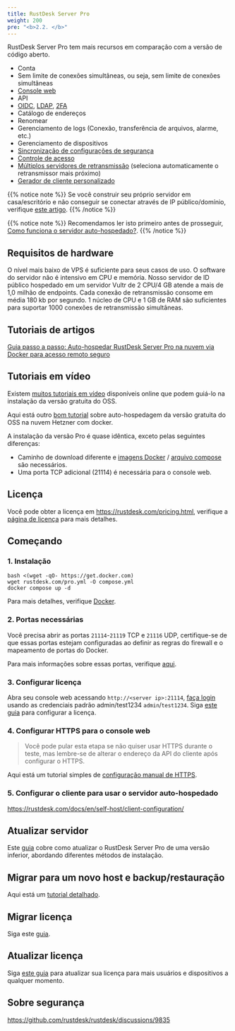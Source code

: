 ```yaml
---
title: RustDesk Server Pro
weight: 200
pre: "<b>2.2. </b>"
---
```


RustDesk Server Pro tem mais recursos em comparação com a versão de código aberto.

- Conta
- Sem limite de conexões simultâneas, ou seja, sem limite de conexões simultâneas
- [Console web](https://rustdesk.com/docs/en/self-host/rustdesk-server-pro/console/)
- API
- [OIDC](https://rustdesk.com/docs/en/self-host/rustdesk-server-pro/oidc/), [LDAP](https://rustdesk.com/docs/en/self-host/rustdesk-server-pro/ldap/), [2FA](https://rustdesk.com/docs/en/self-host/rustdesk-server-pro/2fa/)
- Catálogo de endereços
- Renomear
- Gerenciamento de logs (Conexão, transferência de arquivos, alarme, etc.)
- Gerenciamento de dispositivos
- [Sincronização de configurações de segurança](https://rustdesk.com/docs/en/self-host/rustdesk-server-pro/strategy/)
- [Controle de acesso](https://rustdesk.com/docs/en/self-host/rustdesk-server-pro/permissions/)
- [Múltiplos servidores de retransmissão](https://rustdesk.com/docs/en/self-host/rustdesk-server-pro/relay/) (seleciona automaticamente o retransmissor mais próximo)
- [Gerador de cliente personalizado](https://rustdesk.com/docs/en/self-host/client-configuration/#1-custom-client-generator-pro-only)

{{% notice note %}}
Se você construir seu próprio servidor em casa/escritório e não conseguir se conectar através de IP público/domínio, verifique [este artigo](https://rustdesk.com/docs/en/self-host/nat-loopback-issues/).
{{% /notice %}}

{{% notice note %}}
Recomendamos ler isto primeiro antes de prosseguir, [Como funciona o servidor auto-hospedado?](/docs/en/self-host/#how-does-self-hosted-server-work).
{{% /notice %}}

## Requisitos de hardware

O nível mais baixo de VPS é suficiente para seus casos de uso. O software do servidor não é intensivo em CPU e memória. Nosso servidor de ID público hospedado em um servidor Vultr de 2 CPU/4 GB atende a mais de 1,0 milhão de endpoints. Cada conexão de retransmissão consome em média 180 kb por segundo. 1 núcleo de CPU e 1 GB de RAM são suficientes para suportar 1000 conexões de retransmissão simultâneas.

## Tutoriais de artigos
[Guia passo a passo: Auto-hospedar RustDesk Server Pro na nuvem via Docker para acesso remoto seguro](https://www.linkedin.com/pulse/step-by-step-guide-self-host-rustdesk-server-pro-cloud-montinaro-fwnmf/)

## Tutoriais em vídeo

Existem [muitos tutoriais em vídeo](https://rustdesk.com/docs/en/self-host/rustdesk-server-oss/install/#video-tutorials) disponíveis online que podem guiá-lo na instalação da versão gratuita do OSS.

Aqui está outro [bom tutorial](https://www.linkedin.com/pulse/building-your-own-remote-desktop-solution-rustdesk-cloud-montinaro-bv94f/?trackingId=a07rn2fkBW1ctLHaJ0tVcg%3D%3D) sobre auto-hospedagem da versão gratuita do OSS na nuvem Hetzner com docker.

A instalação da versão Pro é quase idêntica, exceto pelas seguintes diferenças:

- Caminho de download diferente e [imagens Docker](https://rustdesk.com/docs/en/self-host/rustdesk-server-pro/installscript/docker/) / [arquivo compose](https://rustdesk.com/docs/en/self-host/rustdesk-server-pro/installscript/docker/#docker-compose) são necessários.
- Uma porta TCP adicional (21114) é necessária para o console web.

## Licença

Você pode obter a licença em https://rustdesk.com/pricing.html, verifique a [página de licença](https://rustdesk.com/docs/en/self-host/rustdesk-server-pro/license/) para mais detalhes.

## Começando
### 1. Instalação

```
bash <(wget -qO- https://get.docker.com)
wget rustdesk.com/pro.yml -O compose.yml
docker compose up -d
```

Para mais detalhes, verifique [Docker](/docs/en/self-host/rustdesk-server-pro/installscript/docker/).

### 2. Portas necessárias

Você precisa abrir as portas `21114`-`21119` TCP e `21116` UDP, certifique-se de que essas portas estejam configuradas ao definir as regras do firewall e o mapeamento de portas do Docker.

Para mais informações sobre essas portas, verifique [aqui](/docs/en/self-host/rustdesk-server-oss/install/#ports).

### 3. Configurar licença

Abra seu console web acessando `http://<server ip>:21114`, [faça login](/docs/en/self-host/rustdesk-server-pro/console/#log-in) usando as credenciais padrão admin/test1234 `admin`/`test1234`. Siga [este guia](/docs/en/self-host/rustdesk-server-pro/license/#set-license) para configurar a licença.

### 4. Configurar HTTPS para o console web

> Você pode pular esta etapa se não quiser usar HTTPS durante o teste, mas lembre-se de alterar o endereço da API do cliente após configurar o HTTPS.

Aqui está um tutorial simples de [configuração manual de HTTPS](https://rustdesk.com/docs/en/self-host/rustdesk-server-pro/faq/#set-up-https-for-web-console-manually).

### 5. Configurar o cliente para usar o servidor auto-hospedado

https://rustdesk.com/docs/en/self-host/client-configuration/

## Atualizar servidor

Este [guia](https://rustdesk.com/docs/en/self-host/rustdesk-server-pro/faq/#there-is-a-new-version-of-rustdesk-server-pro-out-how-can-i-upgrade) cobre como atualizar o RustDesk Server Pro de uma versão inferior, abordando diferentes métodos de instalação.

## Migrar para um novo host e backup/restauração

Aqui está um [tutorial detalhado](https://github.com/rustdesk/rustdesk-server-pro/discussions/184).

## Migrar licença

Siga este [guia](https://rustdesk.com/docs/en/self-host/rustdesk-server-pro/license/#invoices-license-retrieval-and-migration).

## Atualizar licença

Siga [este guia](/docs/en/self-host/rustdesk-server-pro/license/#renewupgrade-license) para atualizar sua licença para mais usuários e dispositivos a qualquer momento.

## Sobre segurança

https://github.com/rustdesk/rustdesk/discussions/9835
